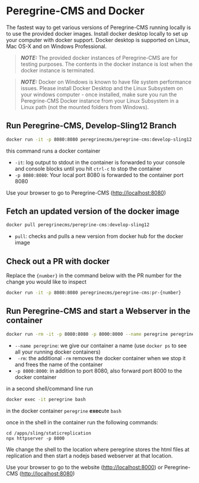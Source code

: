 # Peregrine-CMS and Docker

The fastest way to get various versions of Peregrine-CMS running locally is to use the provided docker images. Install docker desktop locally to set up your computer with docker support.
Docker desktop is supported on Linux, Mac OS-X and on Windows Professional.

> **_NOTE:_** The provided docker instances of Peregrine-CMS are for testing purposes. The contents in the docker instance is lost
when the docker instance is terminated.

> **_NOTE:_** Docker on Windows is known to have file system performance issues. Please install Docker Desktop and the Linux Subsystem
on your windows computer - once installed, make sure you run the Peregrine-CMS Docker instance from your Linux Subsystem in a
Linux path (not the mounted folders from Windows).

## Run Peregrine-CMS, Develop-Sling12 Branch

```bash
docker run -it -p 8080:8080 peregrinecms/peregrine-cms:develop-sling12
```
this command runs a docker container
- `-it`: log output to stdout in the container is forwarded to your console and console blocks until you hit `ctrl-c` to stop the container
- `-p 8080:8080`: Your local port 8080 is forwarded to the container port 8080

Use your browser to go to Peregrine-CMS (<http://localhost:8080>)

## Fetch an updated version of the docker image

```bash
docker pull peregrinecms/peregrine-cms:develop-sling12
```
- `pull`: checks and pulls a new version from docker hub for the docker image

## Check out a PR with docker

Replace the `{number}` in the command below with the PR number for the change you would like to inspect

```bash
docker run -it -p 8080:8080 peregrinecms/peregrine-cms:pr-{number}
```

## Run Peregrine-CMS and start a Webserver in the container

```bash
docker run -rm -it -p 8080:8080 -p 8000:8000 --name peregrine peregrinecms/peregrine-cms:develop-sling12
```
- `--name peregrine`: we give our container a name (use `docker ps` to see all your running docker containers)
- ` -rm`: the additional `-rm` removes the docker container when we stop it and frees the name of the container
- `-p 8000:8000`: in addition to port 8080, also forward port 8000 to the docker container

in a second shell/command line run
```bash
docker exec -it peregrine bash
```
in the docker container `peregrine` **exec**ute `bash` 

once in the shell in the container run the following commands:
```
cd /apps/sling/staticreplication
npx httpserver -p 8000
```
We change the shell to the location where peregrine stores the html files at replication and then start a nodejs based webserver at that location. 


Use your browser to go to the website (<http://localhost:8000>) or Peregrine-CMS (<http://localhost:8080>)
